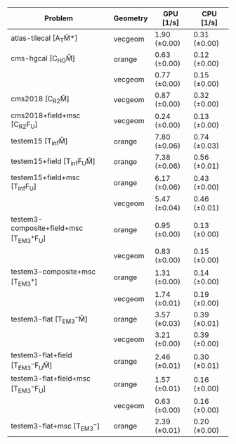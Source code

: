 | Problem                                                        | Geometry |    GPU [1/s] |    CPU [1/s] |
| -------------------------------------------------------------- | -------- | ------------ | ------------ |
| atlas-tilecal [A$_\mathrm{T}$M̃*]                              | vecgeom  | 1.90 (±0.00) | 0.31 (±0.00) |
| cms-hgcal [C$_\mathrm{HG}$M̃]                                  | orange   | 0.63 (±0.00) | 0.12 (±0.00) |
|                                                                | vecgeom  | 0.77 (±0.00) | 0.15 (±0.00) |
| cms2018 [C$_\mathrm{R2}$M̃]                                    | vecgeom  | 0.87 (±0.00) | 0.32 (±0.00) |
| cms2018+field+msc [C$_\mathrm{R2}$F$_\mathrm{U}$]              | vecgeom  | 0.24 (±0.00) | 0.13 (±0.00) |
| testem15 [T$_\mathrm{inf}$M̃]                                  | orange   | 7.80 (±0.06) | 0.74 (±0.03) |
| testem15+field [T$_\mathrm{inf}$F$_\mathrm{U}$M̃]              | orange   | 7.38 (±0.06) | 0.56 (±0.01) |
| testem15+field+msc [T$_\mathrm{inf}$F$_\mathrm{U}$]            | orange   | 6.17 (±0.06) | 0.43 (±0.00) |
|                                                                | vecgeom  | 5.47 (±0.04) | 0.46 (±0.01) |
| testem3-composite+field+msc [T$_\mathrm{EM3}^+$F$_\mathrm{U}$] | orange   | 0.95 (±0.00) | 0.13 (±0.00) |
|                                                                | vecgeom  | 0.83 (±0.00) | 0.15 (±0.00) |
| testem3-composite+msc [T$_\mathrm{EM3}^+$]                     | orange   | 1.31 (±0.00) | 0.14 (±0.00) |
|                                                                | vecgeom  | 1.74 (±0.01) | 0.19 (±0.00) |
| testem3-flat [T$_\mathrm{EM3}^-$M̃]                            | orange   | 3.57 (±0.03) | 0.39 (±0.01) |
|                                                                | vecgeom  | 3.21 (±0.00) | 0.39 (±0.00) |
| testem3-flat+field [T$_\mathrm{EM3}^-$F$_\mathrm{U}$M̃]        | orange   | 2.46 (±0.01) | 0.30 (±0.01) |
| testem3-flat+field+msc [T$_\mathrm{EM3}^-$F$_\mathrm{U}$]      | orange   | 1.57 (±0.01) | 0.16 (±0.00) |
|                                                                | vecgeom  | 0.63 (±0.00) | 0.16 (±0.00) |
| testem3-flat+msc [T$_\mathrm{EM3}^-$]                          | orange   | 2.39 (±0.01) | 0.20 (±0.00) |
